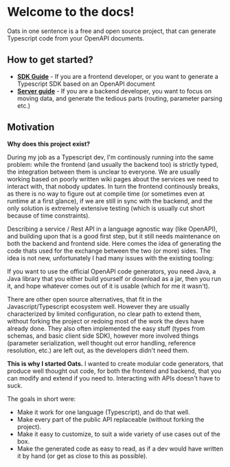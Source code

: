 # Welcome to the docs!

Oats in one sentence is a free and open source project, that can generate Typescript code from your OpenAPI documents.

## How to get started?

- [**SDK Guide**](SdkGettingStarted) - If you are a frontend developer, or you want to generate a Typescript SDK based on an OpenAPI document
- [**Server guide**](ServerGettingStarted) - If you are a backend developer, you want to focus on moving data, and generate the tedious parts (routing, parameter parsing etc.)

## Motivation

**Why does this project exist?**

During my job as a Typescript dev, I'm continously running into the same problem: while the frontend (and usually the backend too) is strictly typed, the integration between them is unclear to everyone. We are usually working based on poorly written wiki pages about the services we need to interact with, that nobody updates. In turn the frontend continously breaks, as there is no way to figure out at compile time (or sometimes even at runtime at a first glance), if we are still in sync with the backend, and the only solution is extremely extensive testing (which is usually cut short because of time constraints).

Describing a service / Rest API in a language agnostic way (like OpenAPI), and building upon that is a good first step, but it still needs maintenance on both the backend and frontend side. Here comes the idea of generating the code thats used for the exchange between the two (or more) sides. The idea is not new, unfortunately I had many issues with the existing tooling:

If you want to use the official OpenAPI code generators, you need Java, a Java library that you either build yourself or download as a jar, then you run it, and hope whatever comes out of it is usable (which for me it wasn't).

There are other open source alternatives, that fit in the Javascript/Typescript ecosystem well. However they are usually characterized by limited configuration, no clear path to extend them, without forking the project or redoing most of the work the devs have already done. They also often implemented the easy stuff (types from schemas, and basic client side SDK), however more involved things (parameter serialization, well thought out error handling, reference resolution, etc.) are left out, as the developers didn't need them.

**This is why I started Oats.** I wanted to create modular code generators, that produce well thought out code, for both the frontend and backend, that you can modify and extend if you need to. Interacting with APIs doesn't have to suck.

The goals in short were:

- Make it work for one language (Typescript), and do that well.
- Make every part of the public API replaceable (without forking the project).
- Make it easy to customize, to suit a wide variety of use cases out of the box.
- Make the generated code as easy to read, as if a dev would have written it by hand (or get as close to this as possible).
